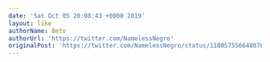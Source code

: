 ```yaml
---
date: 'Sat Oct 05 20:08:43 +0000 2019'
layout: like
authorName: 8eto
authorUrl: 'https://twitter.com/NamelessNegro'
originalPost: 'https://twitter.com/NamelessNegro/status/1180575566480789504'
---
```

